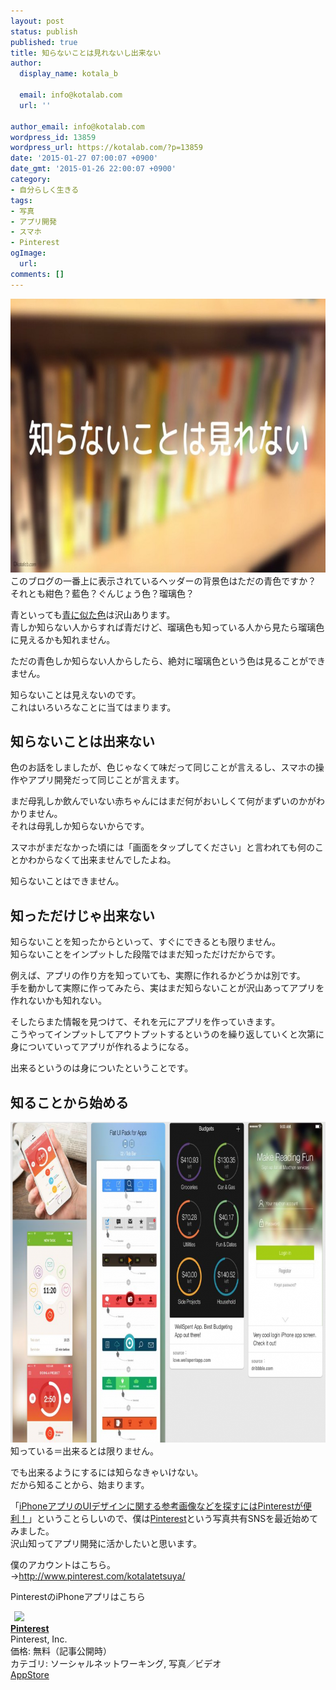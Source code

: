 ```yaml
---
layout: post
status: publish
published: true
title: 知らないことは見れないし出来ない
author:
  display_name: kotala_b

  email: info@kotalab.com
  url: ''

author_email: info@kotalab.com
wordpress_id: 13859
wordpress_url: https://kotalab.com/?p=13859
date: '2015-01-27 07:00:07 +0900'
date_gmt: '2015-01-26 22:00:07 +0900'
category:
- 自分らしく生きる
tags:
- 写真
- アプリ開発
- スマホ
- Pinterest
ogImage:
  url:
comments: []
---
```

<p><img src="/wp-content/uploads/2015/01/it-is-not-possible-to-do-not-know_20150127-780x438.jpg" alt="it-is-not-possible-to-do-not-know_20150127" width="780" height="438" class="aligncenter size-large wp-image-13897" /><br />
このブログの一番上に表示されているヘッダーの背景色はただの青色ですか？<br />
それとも紺色？藍色？ぐんじょう色？瑠璃色？</p>
<p>青といっても<a href="http://www.kyou-kimono.com/image/ColorBlue.html" target="_blank">青に似た色</a>は沢山あります。<br />
青しか知らない人からすれば青だけど、瑠璃色も知っている人から見たら瑠璃色に見えるかも知れません。</p>
<p><span class="b">ただの青色しか知らない人からしたら、絶対に瑠璃色という色は見ることができません。</span></p>
<p>知らないことは見えないのです。<br />
これはいろいろなことに当てはまります。<br />
</p>
<!--more-->
<h2>知らないことは出来ない</h2>
<p>色のお話をしましたが、色じゃなくて味だって同じことが言えるし、スマホの操作やアプリ開発だって同じことが言えます。</p>
<p>まだ母乳しか飲んでいない赤ちゃんにはまだ何がおいしくて何がまずいのかがわかりません。<br />
それは母乳しか知らないからです。</p>
<p>スマホがまだなかった頃には「画面をタップしてください」と言われても何のことかわからなくて出来ませんでしたよね。</p>
<p><span class="b">知らないことはできません。</span></p>
<h2>知っただけじゃ出来ない</h2>
<p>知らないことを知ったからといって、すぐにできるとも限りません。<br />
<span class="b">知らないことをインプットした段階ではまだ知っただけだから</span>です。</p>
<p>例えば、アプリの作り方を知っていても、実際に作れるかどうかは別です。<br />
手を動かして実際に作ってみたら、実はまだ知らないことが沢山あってアプリを作れないかも知れない。</p>
<p>そしたらまた情報を見つけて、それを元にアプリを作っていきます。<br />
こうやってインプットしてアウトプットするというのを繰り返していくと次第に身についていってアプリが作れるようになる。</p>
<p><span class="b">出来るというのは身についたということです。</span></p>
<h2>知ることから始める</h2>
<p><img src="/wp-content/uploads/2015/01/it-is-not-possible-to-do-not-know_20150125_01-780x513.png" alt="it-is-not-possible-to-do-not-know_20150125_01" width="780" height="513" class="aligncenter size-large wp-image-13869" /><br />
知っている＝出来るとは限りません。</p>
<p>でも出来るようにするには知らなきゃいけない。<br />
<span class="b">だから知ることから、始まります。</span></p>
<p>「<a href="http://egg-is-world.com/2015/01/20/pinterest-iphone/" target="_blank">iPhoneアプリのUIデザインに関する参考画像などを探すにはPinterestが便利！</a>」ということらしいので、僕は<a href="http://www.pinterest.com/kotalatetsuya/" target="_blank">Pinterest</a>という写真共有SNSを最近始めてみました。<br />
沢山知ってアプリ開発に活かしたいと思います。</p>
<p>僕のアカウントはこちら。<br />
&rarr;<a href="http://www.pinterest.com/kotalatetsuya/" target="_blank">http://www.pinterest.com/kotalatetsuya/</a></p>
<p>PinterestのiPhoneアプリはこちら</p>
<div class="applink">
<div class="applinkimg"><a href="https://itunes.apple.com/jp/app/pinterest/id429047995?mt=8&uo=4&at=10l4yU" rel="nofollow" target="_blank"><img hspace="6" src="http://a1221.phobos.apple.com/us/r30/Purple5/v4/e3/10/86/e31086e5-3b6d-dbf1-8410-2579a25e419d/mzl.yqsrtxfh.png" width="80" /></a></div>
<div class="applinktext">
<div class="applinktitle"><strong><a href="https://itunes.apple.com/jp/app/pinterest/id429047995?mt=8&uo=4&at=10l4yU" rel="nofollow" target="_blank">Pinterest</a></strong></div>
<div class="applinkinfo">Pinterest, Inc.</div>
<div class="applinkinfo">価格: 無料（記事公開時）</div>
<div class="applinkinfo">カテゴリ: ソーシャルネットワーキング, 写真／ビデオ</div>
</div>
<div class="clear"></div>
<div class="appstorelink"><a href="https://itunes.apple.com/jp/app/pinterest/id429047995?mt=8&uo=4&at=10l4yU" rel="nofollow" target="_blank">AppStore</a></div>
</div>
